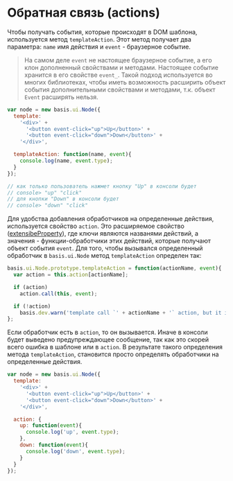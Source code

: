 # Обратная связь (actions)

Чтобы получать события, которые происходят в DOM шаблона, используется метод `templateAction`. Этот метод получает два параметра: `name` имя действия и `event` - браузерное событие.

> На самом деле `event` не настоящее браузерное событие, а его клон дополненный свойствами и методами. Настоящее событие хранится в его свойстве `event_`.
> Такой подход используется во многих библиотеках, чтобы иметь возможность расширить объект события дополнительными свойствами и методами, т.к. объект `Event` расширять нельзя.

```js
var node = new basis.ui.Node({
  template:
    '<div>' +
      '<button event-click="up">Up</button>' +
      '<button event-click="down">Down</button>' +      
    '</div>',

  templateAction: function(name, event){
    console.log(name, event.type);
  }
});

// как только пользователь нажмет кнопку "Up" в консоли будет
// console> "up" "click"
// для кнопки "Down" в консоли будет
// console> "down" "click"
```

Для удобства добавления обработчиков на определенные действия, используется свойство `action`. Это расширяемое свойство ([extensibeProperty](basis.Class.md#extensibleproperty)), где ключи являются названями действий, а значения - функции-обработчики этих действий, которые получают объект события `event`. Для того, чтобы вызывался определенный обработчик в `basis.ui.Node` метод `templateAction` определен так:

```js
basis.ui.Node.prototype.templateAction = function(actionName, event){
  var action = this.action[actionName];

  if (action)
    action.call(this, event);

  if (!action)
    basis.dev.warn('template call `' + actionName + '` action, but it isn\'t defined in action list');    
};
```

Если обработчик есть в `action`, то он вызывается. Иначе в консоли будет выведено предупреждающее сообщение, так как это скорей всего ошибка в шаблоне или в `action`. В результате такого определения метода `templateAction`, становится просто определять обработчики на определенные действия.

```js
var node = new basis.ui.Node({
  template:
    '<div>' +
      '<button event-click="up">Up</button>' +
      '<button event-click="down">Down</button>' +      
    '</div>',

  action: {
    up: function(event){
      console.log('up', event.type);
    },
    down: function(event){
      console.log('down', event.type);
    }
  }
});
```
